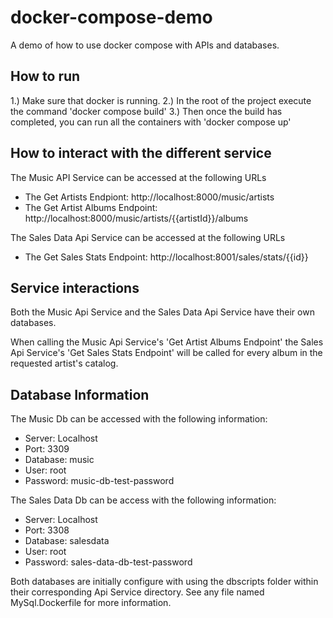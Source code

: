 # docker-compose-demo
 A demo of how to use docker compose with APIs and databases.

 ## How to run
 1.) Make sure that docker is running.
 2.) In the root of the project execute the command 'docker compose build'
 3.) Then once the build has completed, you can run all the containers with 'docker compose up'

 ## How to interact with the different service

 The Music API Service can be accessed at the following URLs

 - The Get Artists Endpiont: http://localhost:8000/music/artists
 - The Get Artist Albums Endpoint: http://localhost:8000/music/artists/{{artistId}}/albums

 The Sales Data Api Service can be accessed at the following URLs

- The Get Sales Stats Endpoint: http://localhost:8001/sales/stats/{{id}}

## Service interactions

Both the Music Api Service and the Sales Data Api Service have their own databases.

When calling the Music Api Service's 'Get Artist Albums Endpoint' the Sales Api Service's 'Get Sales Stats Endpoint' will be called for every album in the requested artist's catalog.

## Database Information

The Music Db can be accessed with the following information:

- Server: Localhost
- Port: 3309
- Database: music
- User: root
- Password: music-db-test-password

The Sales Data Db can be access with the following information:

- Server: Localhost
- Port: 3308
- Database: salesdata
- User: root
- Password: sales-data-db-test-password

Both databases are initially configure with using the dbscripts folder within their corresponding Api Service directory. See any file named MySql.Dockerfile for more information.